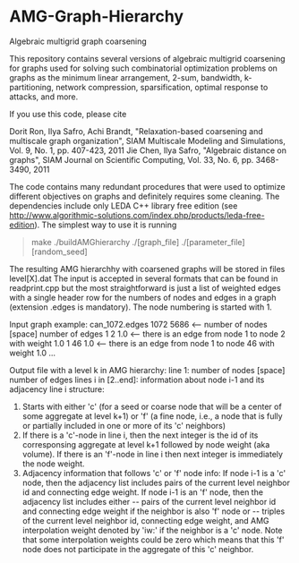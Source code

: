 # AMG-Graph-Hierarchy
Algebraic multigrid graph coarsening

This repository contains several versions of algebraic multigrid coarsening for graphs used for solving such combinatorial optimization problems on graphs as the minimum linear arrangement, 2-sum, bandwidth, k-partitioning, network compression, sparsification, optimal response to attacks, and more.

If you use this code, please cite

Dorit Ron, Ilya Safro, Achi Brandt, "Relaxation-based coarsening and multiscale graph organization", SIAM Multiscale Modeling and Simulations, Vol. 9, No. 1, pp. 407-423, 2011
Jie Chen, Ilya Safro, "Algebraic distance on graphs", SIAM Journal on Scientific Computing, Vol. 33, No. 6, pp. 3468-3490, 2011

The code contains many redundant procedures that were used to optimize different objectives on graphs and definitely requires some cleaning. The dependencies include only LEDA C++ library free edition (see http://www.algorithmic-solutions.com/index.php/products/leda-free-edition). The simplest way to use it is running

> make
> ./buildAMGhierarchy ./[graph_file] ./[parameter_file] [random_seed]

The resulting AMG hierarchhy with coarsened graphs will be stored in files level[X].dat
The input is accepted in several formats that can be found in readprint.cpp but the most straightforward is just a list of weighted edges with a single header row for the numbers of nodes and edges in a graph (extension .edges is mandatory). The node numbering is started with 1.

Input graph example: can_1072.edges
1072 5686   <-- number of nodes [space] number of edges
1 2 1.0   <-- there is an edge from node 1 to node 2 with weight 1.0
1 46 1.0   <-- there is an edge from node 1 to node 46 with weight 1.0
...

Output file with a level k in AMG hierarchy:
line 1: number of nodes [space] number of edges
lines i in [2..end]: information about node i-1 and its adjacency
line i structure:
1. Starts with either 'c' (for a seed or coarse node that will be a center of some aggregate at level k+1) or 'f' (a fine node, i.e., a node that is fully or partially included in one or more of its 'c' neighbors)
2. If there is a 'c'-node in line i, then the next integer is the id of its corresponsing aggregate at level k+1 followed by node weight (aka volume). If there is an 'f'-node in line i then next integer is immediately the node weight.
3. Adjacency information that follows 'c' or 'f' node info:
If node i-1 is a 'c' node, then the adjacency list includes pairs of the current level neighbor id and connecting edge weight. If node i-1 is an 'f' node, then the adjacency list includes either 
-- pairs of the current level neighbor id and connecting edge weight if the neighbor is also 'f' node or
-- triples of the current level neighbor id, connecting edge weight, and AMG interpolation weight denoted by 'iw:' if the neighbor is a 'c' node. Note that some interpolation weights could be zero which means that this 'f' node does not participate in the aggregate of this 'c' neighbor.


